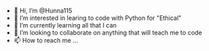 - 👋 Hi, I’m @Hunna115
- 👀 I’m interested in learing to code with Python for "Ethical"
- 🌱 I’m currently learning all that I can
- 💞️ I’m looking to collaborate on anything that will teach me to code
- 📫 How to reach me ...

<!---
Hunna115/Hunna115 is a ✨ special ✨ repository because its `README.md` (this file) appears on your GitHub profile.
You can click the Preview link to take a look at your changes.
--->
